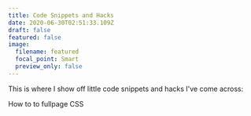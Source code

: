```yaml
---
title: Code Snippets and Hacks
date: 2020-06-30T02:51:33.109Z
draft: false
featured: false
image:
  filename: featured
  focal_point: Smart
  preview_only: false
---
```

This is where I show off little code snippets and hacks I've come across:

How to to fullpage CSS
